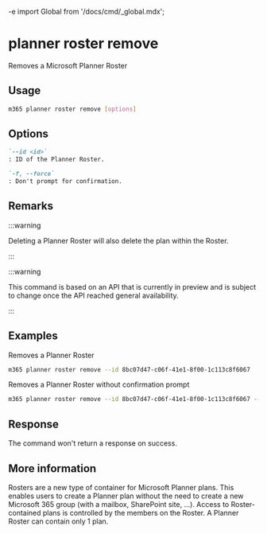 -e <!-- DISCLAIMER: All secrets, passwords, and sensitive values in this document are examples only and not real credentials. -->
import Global from '/docs/cmd/_global.mdx';

# planner roster remove

Removes a Microsoft Planner Roster

## Usage

```sh
m365 planner roster remove [options]
```

## Options

```md definition-list
`--id <id>`
: ID of the Planner Roster.

`-f, --force`
: Don't prompt for confirmation.
```

<Global />

## Remarks

:::warning

Deleting a Planner Roster will also delete the plan within the Roster.

:::

:::warning

This command is based on an API that is currently in preview and is subject to change once the API reached general availability.

:::

## Examples

Removes a Planner Roster

```sh
m365 planner roster remove --id 8bc07d47-c06f-41e1-8f00-1c113c8f6067
```

Removes a Planner Roster without confirmation prompt

```sh
m365 planner roster remove --id 8bc07d47-c06f-41e1-8f00-1c113c8f6067 --force
```

## Response

The command won't return a response on success.

## More information

Rosters are a new type of container for Microsoft Planner plans. This enables users to create a Planner plan without the need to create a new Microsoft 365 group (with a mailbox, SharePoint site, ...). Access to Roster-contained plans is controlled by the members on the Roster. A Planner Roster can contain only 1 plan.
